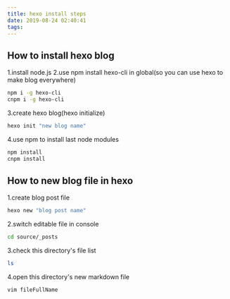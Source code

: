 ```yaml
---
title: hexo install steps
date: 2019-08-24 02:40:41
tags:
---
```

## How to install hexo blog
1.install node.js
2.use npm install hexo-cli in global(so you can use hexo to make blog everywhere)
```bash
npm i -g hexo-cli
cnpm i -g hexo-cli
```
3.create hexo blog(hexo initialize)
```bash
hexo init "new blog name"
```
4.use npm to install last node modules
```bash
npm install
cnpm install
```
## How to new blog file in hexo
1.create blog post file
```bash
hexo new "blog post name"
```
2.switch editable file in console
```bash
cd source/_posts
```
3.check this directory's file list
```bash
ls
```
4.open this directory's new markdown file
```bash
vim fileFullName			
```

